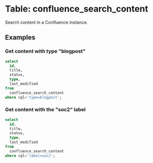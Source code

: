 # Table: confluence_search_content

Search content in a Confluence instance.

## Examples

### Get content with type "blogpost"

```sql
select
  id,
  title,
  status,
  type,
  last_modified
from
  confluence_search_content
where cql='type=blogpost';
```

### Get content with the "soc2" label

```sql
select
  id,
  title,
  status,
  type,
  last_modified
from
  confluence_search_content
where cql='label=soc2';
```
